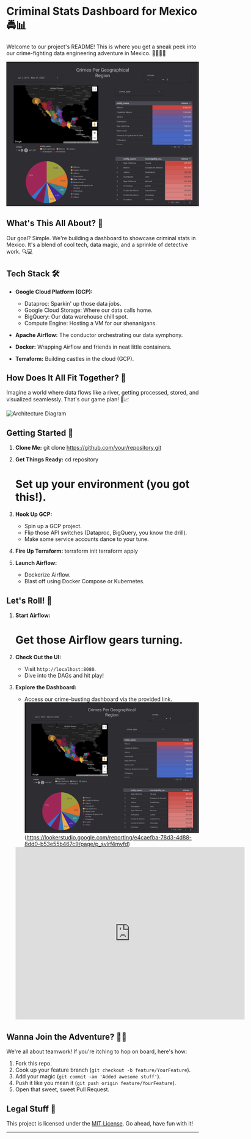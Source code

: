 # Criminal Stats Dashboard for Mexico 🚔📊

Welcome to our project's README! This is where you get a sneak peek into our crime-fighting data engineering adventure in Mexico. 🦸‍♂️🇲🇽

![Crimes Per Geographical Region](./assets/dashboard/dashboard_geo.png)

## What's This All About? 🤔

Our goal? Simple. We're building a dashboard to showcase criminal stats in Mexico. It's a blend of cool tech, data magic, and a sprinkle of detective work. 🔍💻

## Tech Stack 🛠️

- **Google Cloud Platform (GCP):**
  - Dataproc: Sparkin' up those data jobs.
  - Google Cloud Storage: Where our data calls home.
  - BigQuery: Our data warehouse chill spot.
  - Compute Engine: Hosting a VM for our shenanigans.

- **Apache Airflow:** The conductor orchestrating our data symphony.

- **Docker:** Wrapping Airflow and friends in neat little containers.

- **Terraform:** Building castles in the cloud (GCP).

## How Does It All Fit Together? 🧩

Imagine a world where data flows like a river, getting processed, stored, and visualized seamlessly. That's our game plan! 🌊📈

![Architecture Diagram](architecture_diagram.png)

## Getting Started 🚀

1. **Clone Me:**
   git clone https://github.com/your/repository.git

2. **Get Things Ready:**
   cd repository
   # Set up your environment (you got this!).

3. **Hook Up GCP:**
   - Spin up a GCP project.
   - Flip those API switches (Dataproc, BigQuery, you know the drill).
   - Make some service accounts dance to your tune.

4. **Fire Up Terraform:**
   terraform init
   terraform apply

5. **Launch Airflow:**
   - Dockerize Airflow.
   - Blast off using Docker Compose or Kubernetes.

## Let's Roll! 🎲

1. **Start Airflow:**
   # Get those Airflow gears turning.

2. **Check Out the UI:**
   - Visit `http://localhost:8080`.
   - Dive into the DAGs and hit play!

3. **Explore the Dashboard:**
   - Access our crime-busting dashboard via the provided link.
   ![report](./assets/dashboard/dashboard_geo.png)(https://lookerstudio.google.com/reporting/e4caefba-78d3-4d88-8dd0-b53e55b467c9/page/p_svlrf4mvfd)

   <iframe width="600" height="450" src="https://lookerstudio.google.com/embed/reporting/e4caefba-78d3-4d88-8dd0-b53e55b467c9/page/p_svlrf4mvfd" frameborder="0" style="border:0" allowfullscreen sandbox="allow-storage-access-by-user-activation allow-scripts allow-same-origin allow-popups allow-popups-to-escape-sandbox"></iframe>

## Wanna Join the Adventure? 🦸‍♀️

We're all about teamwork! If you're itching to hop on board, here's how:

1. Fork this repo.
2. Cook up your feature branch (`git checkout -b feature/YourFeature`).
3. Add your magic (`git commit -am 'Added awesome stuff'`).
4. Push it like you mean it (`git push origin feature/YourFeature`).
5. Open that sweet, sweet Pull Request.

## Legal Stuff 📜

This project is licensed under the [MIT License](LICENSE). Go ahead, have fun with it!

---

